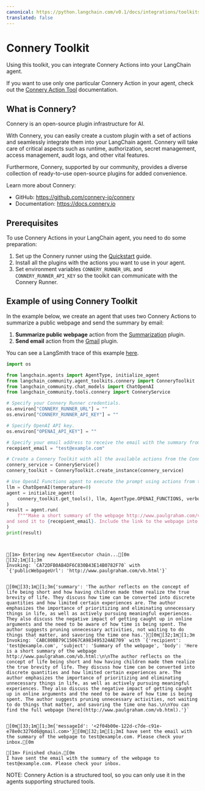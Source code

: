 ```yaml
---
canonical: https://python.langchain.com/v0.1/docs/integrations/toolkits/connery
translated: false
---
```


# Connery Toolkit

Using this toolkit, you can integrate Connery Actions into your LangChain agent.

If you want to use only one particular Connery Action in your agent,
check out the [Connery Action Tool](/docs/integrations/tools/connery) documentation.

## What is Connery?

Connery is an open-source plugin infrastructure for AI.

With Connery, you can easily create a custom plugin with a set of actions and seamlessly integrate them into your LangChain agent.
Connery will take care of critical aspects such as runtime, authorization, secret management, access management, audit logs, and other vital features.

Furthermore, Connery, supported by our community, provides a diverse collection of ready-to-use open-source plugins for added convenience.

Learn more about Connery:

- GitHub: https://github.com/connery-io/connery
- Documentation: https://docs.connery.io

## Prerequisites

To use Connery Actions in your LangChain agent, you need to do some preparation:

1. Set up the Connery runner using the [Quickstart](https://docs.connery.io/docs/runner/quick-start/) guide.
2. Install all the plugins with the actions you want to use in your agent.
3. Set environment variables `CONNERY_RUNNER_URL` and `CONNERY_RUNNER_API_KEY` so the toolkit can communicate with the Connery Runner.

## Example of using Connery Toolkit

In the example below, we create an agent that uses two Connery Actions to summarize a public webpage and send the summary by email:

1. **Summarize public webpage** action from the [Summarization](https://github.com/connery-io/summarization-plugin) plugin.
2. **Send email** action from the [Gmail](https://github.com/connery-io/gmail) plugin.

You can see a LangSmith trace of this example [here](https://smith.langchain.com/public/4af5385a-afe9-46f6-8a53-57fe2d63c5bc/r).

```python
import os

from langchain.agents import AgentType, initialize_agent
from langchain_community.agent_toolkits.connery import ConneryToolkit
from langchain_community.chat_models import ChatOpenAI
from langchain_community.tools.connery import ConneryService

# Specify your Connery Runner credentials.
os.environ["CONNERY_RUNNER_URL"] = ""
os.environ["CONNERY_RUNNER_API_KEY"] = ""

# Specify OpenAI API key.
os.environ["OPENAI_API_KEY"] = ""

# Specify your email address to receive the email with the summary from example below.
recepient_email = "test@example.com"

# Create a Connery Toolkit with all the available actions from the Connery Runner.
connery_service = ConneryService()
connery_toolkit = ConneryToolkit.create_instance(connery_service)

# Use OpenAI Functions agent to execute the prompt using actions from the Connery Toolkit.
llm = ChatOpenAI(temperature=0)
agent = initialize_agent(
    connery_toolkit.get_tools(), llm, AgentType.OPENAI_FUNCTIONS, verbose=True
)
result = agent.run(
    f"""Make a short summary of the webpage http://www.paulgraham.com/vb.html in three sentences
and send it to {recepient_email}. Include the link to the webpage into the body of the email."""
)
print(result)
```

```output


[1m> Entering new AgentExecutor chain...[0m
[32;1m[1;3m
Invoking: `CA72DFB0AB4DF6C830B43E14B0782F70` with `{'publicWebpageUrl': 'http://www.paulgraham.com/vb.html'}`


[0m[33;1m[1;3m{'summary': 'The author reflects on the concept of life being short and how having children made them realize the true brevity of life. They discuss how time can be converted into discrete quantities and how limited certain experiences are. The author emphasizes the importance of prioritizing and eliminating unnecessary things in life, as well as actively pursuing meaningful experiences. They also discuss the negative impact of getting caught up in online arguments and the need to be aware of how time is being spent. The author suggests pruning unnecessary activities, not waiting to do things that matter, and savoring the time one has.'}[0m[32;1m[1;3m
Invoking: `CABC80BB79C15067CA983495324AE709` with `{'recipient': 'test@example.com', 'subject': 'Summary of the webpage', 'body': 'Here is a short summary of the webpage http://www.paulgraham.com/vb.html:\n\nThe author reflects on the concept of life being short and how having children made them realize the true brevity of life. They discuss how time can be converted into discrete quantities and how limited certain experiences are. The author emphasizes the importance of prioritizing and eliminating unnecessary things in life, as well as actively pursuing meaningful experiences. They also discuss the negative impact of getting caught up in online arguments and the need to be aware of how time is being spent. The author suggests pruning unnecessary activities, not waiting to do things that matter, and savoring the time one has.\n\nYou can find the full webpage [here](http://www.paulgraham.com/vb.html).'}`


[0m[33;1m[1;3m{'messageId': '<2f04b00e-122d-c7de-c91e-e78e0c3276d6@gmail.com>'}[0m[32;1m[1;3mI have sent the email with the summary of the webpage to test@example.com. Please check your inbox.[0m

[1m> Finished chain.[0m
I have sent the email with the summary of the webpage to test@example.com. Please check your inbox.
```

NOTE: Connery Action is a structured tool, so you can only use it in the agents supporting structured tools.